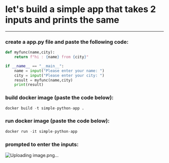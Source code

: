 # let's build a simple app that takes 2 inputs and prints the same
---
### create a app.py file and paste the following code:<br>
```python
def myfunc(name,city):
    return f"hi : {name} from {city}"

if __name__ == "__main__":
    name = input("Please enter your name: ")
    city = input("Please enter your city: ")
    result = myfunc(name,city)
    print(result)
```
### build docker image (paste the code below):<br>
```python
docker build -t simple-python-app .
```
### run docker image (paste the code below):<br>
```python
docker run -it simple-python-app
```
### prompted to enter the inputs:<br>
![Uploading image.png…]()
